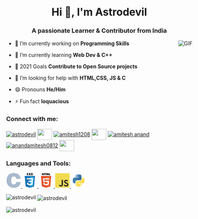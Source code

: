 <h1 align="center">Hi 👋, I'm Astrodevil</h1>
<h3 align="center">A passionate Learner & Contributor from India</h3>
<img align="right" alt="GIF" height="300px" src="https://media.giphy.com/media/du3J3cXyzhj75IOgvA/giphy.gif" />

- 🔭 I’m currently working on **Programming Skills**

- 🌱 I’m currently learning **Web Dev & C++**

- 🥅 2021 Goals **Contribute to Open Source projects**

- 🤝 I’m looking for help with **HTML,CSS, JS & C**

[- 💬 haguia ui]:#

- 😄 Pronouns **He/Him**

- ⚡ Fun fact **loquacious**


<h3 align="left">Connect with me:</h3>
<p align="left">
<a href="https://codepen.io/astrodevil" target="blank"><img align="center" src="https://cdn.jsdelivr.net/npm/simple-icons@3.0.1/icons/codepen.svg" alt="astrodevil" height="30" width="40" /></a>
<a href="https://twitter.com/astrodevil_" target="blank"><img align="center" src="https://cdn.jsdelivr.net/npm/simple-icons@3.0.1/icons/twitter.svg" alt="" height="30" width="40" /></a>
<a href="https://linkedin.com/in/amitesh1208" target="blank"><img align="center" src="https://cdn.jsdelivr.net/npm/simple-icons@3.0.1/icons/linkedin.svg" alt="amitesh1208" height="30" width="40" /></a>
<a href="https://discord.gg/aRWvpnM6bU" target="blank"><img align="center" src="https://cdn.jsdelivr.net/npm/simple-icons@3.0.1/icons/discord.svg" alt="" height="30" width="40" /></a>
<a href="https://www.youtube.com/c/amitesh anand" target="blank"><img align="center" src="https://cdn.jsdelivr.net/npm/simple-icons@3.0.1/icons/youtube.svg" alt="amitesh anand" height="30" width="40" /></a>
<a href="https://www.hackerrank.com/anandamitesh0812" target="blank"><img align="center" src="https://cdn.jsdelivr.net/npm/simple-icons@3.0.1/icons/hackerrank.svg" alt="anandamitesh0812" height="30" width="40" /></a>
<a href="https://beginnerinsights.blogspot.com/" target="blank"><img align="center" src="https://cdn.jsdelivr.net/npm/simple-icons@3.0.1/icons/blogger.svg" alt="" height="30" width="40" /></a>  
</p>

<h3 align="left">Languages and Tools:</h3>
<p align="left"> <a href="https://www.cprogramming.com/" target="_blank"> <img src="https://raw.githubusercontent.com/devicons/devicon/master/icons/c/c-original.svg" alt="c" width="40" height="40"/> </a> <a href="https://www.w3schools.com/css/" target="_blank"> <img src="https://raw.githubusercontent.com/devicons/devicon/master/icons/css3/css3-original-wordmark.svg" alt="css3" width="40" height="40"/> </a> <a href="https://www.w3.org/html/" target="_blank"> <img src="https://raw.githubusercontent.com/devicons/devicon/master/icons/html5/html5-original-wordmark.svg" alt="html5" width="40" height="40"/> </a> <a href="https://developer.mozilla.org/en-US/docs/Web/JavaScript" target="_blank"> <img src="https://raw.githubusercontent.com/devicons/devicon/master/icons/javascript/javascript-original.svg" alt="javascript" width="40" height="40"/> </a> <a href="https://www.python.org" target="_blank"> <img src="https://raw.githubusercontent.com/devicons/devicon/master/icons/python/python-original.svg" alt="python" width="40" height="40"/> </a> </p>

<p><img align="left" src="https://github-readme-stats.vercel.app/api/top-langs?username=astrodevil&show_icons=true&theme=onedark&title_color=8cbb35&text_color=08c7f7&bg_color=0e2858&hide_border=true&locale=en&layout=compact" alt="astrodevil" /></p>

<p>&nbsp;<img align="center" src="https://github-readme-stats.vercel.app/api?username=astrodevil&show_icons=true&theme=radical&title_color=d3cc0d&text_color=15cbb6&bg_color=060d7a&hide_border=true&cache_seconds=1800&locale=en" alt="astrodevil" /></p>

<p><img align="center" src="https://github-readme-streak-stats.herokuapp.com/?user=astrodevil&theme=highcontrast" alt="astrodevil" /></p>
